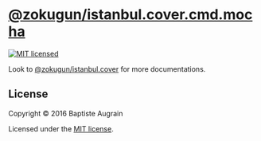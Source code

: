 [@zokugun/istanbul.cover.cmd.mocha](https://github.com/ZokugunJS/istanbul.cover.cmd.mocha)
======================================================================

[![MIT licensed](https://img.shields.io/badge/license-MIT-blue.svg)](./LICENSE)

Look to [@zokugun/istanbul.cover](https://github.com/ZokugunJS/istanbul.cover) for more documentations.

License
-------

Copyright &copy; 2016 Baptiste Augrain

Licensed under the [MIT license](http://www.opensource.org/licenses/mit-license.php).